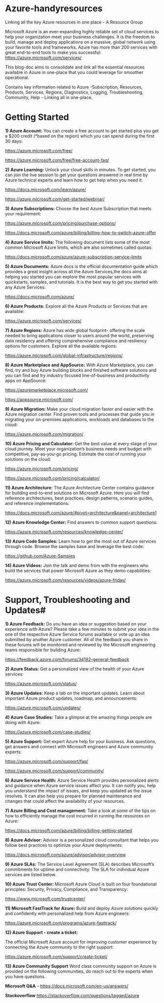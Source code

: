 # Azure-handyresources
 Linking all the key Azure resources in one place - A Resource Group

Microsoft Azure is an ever-expanding highly reliable set of cloud services to help your organization meet your business challenges. It is the freedom to build, manage and deploy applications on a massive, global network using your favorite tools and frameworks. Azure has more than 200 services with great end-to-end tools to make you successful: 
https://azure.microsoft.com/services/

This blog-doc aims to consolidate and link all the essential resources available in Azure in one-place that you could leverage for smoother operational.

Contains key information related to Azure -Subscription, Resources, Products, Services, Regions, Diagnostics, Logging, Troubleshooting, Community, Help – Linking all in one-place.

# Getting Started #

**1) Azure Account:** You can create a free account to get started plus you get a $200 credit (*based on the region) which you can spend during the first 30 days:

https://azure.microsoft.com/free/

https://azure.microsoft.com/free/free-account-faq/

**2) Azure Learning:** Unlock your cloud skills in minutes. To get started, you can join the live session to get your questions answered in real time by Azure technical experts and learn how to get help when you need it: 

https://docs.microsoft.com/learn/azure/

https://azure.microsoft.com/get-started/webinar/

**3) Azure Subscriptions:** Choose the best Azure Subscription that meets your requirement:

https://azure.microsoft.com/pricing/purchase-options/

https://docs.microsoft.com/azure/billing/billing-how-to-switch-azure-offer

**4) Azure Service limits:** The following document lists some of the most common Microsoft Azure limits, which are also sometimes called quotas:

https://docs.microsoft.com/azure/azure-subscription-service-limits

**5) Azure Documents:** Azure docs is the official documentation guide which provides a great insight across all the Azure Services,the docs aims at helping you started you can explore the most popular services with quickstarts, samples, and tutorials. It is the best way to get you started with any Azure Services:

https://docs.microsoft.com/azure/

**6) Azure Products:** Explore all the Azure Products or Services that are available:

https://azure.microsoft.com/services/

**7) Azure Regions:** Azure has wide global footprint- offering the scale needed to bring applications closer to users around the world, preserving data residency and offering comprehensive compliance and resiliency options for customers. Explore all the available regions:

https://azure.microsoft.com/global-infrastructure/regions/

**8) Azure Marketplace and AppSource:** With Azure Marketplace, you can find, try and buy Azure building blocks and finished software solutions and you can find and try industry focused line-of-business and productivity apps on AppSource:

https://azuremarketplace.microsoft.com/

https://appsource.microsoft.com/

**9) Azure Migration:** Make your cloud migration faster and easier with the Azure migration center. Find proven tools and processes that guide you in migrating your on-premises applications, workloads and databases to the cloud:

https://azure.microsoft.com/migration/

**10) Azure Pricing and Calculator:** Get the best value at every stage of your cloud journey. Meet your organization’s business needs and budget with competitive, pay-as-you-go pricing. Estimate the cost of running your solutions on the cloud: 

https://azure.microsoft.com/pricing/

https://azure.microsoft.com/pricing/calculator/

**11) Azure Architecture:** The Azure Architecture Center contains guidance for building end-to-end solutions on Microsoft Azure. Here you will find reference architectures, best practices, design patterns, scenario guides, and reference implementations:

https://docs.microsoft.com/azure/#pivot=architecture&panel=architecture1

**12) Azure Knowledge Center:** Find answers to common support questions:

https://azure.microsoft.com/resources/knowledge-center/

**13) Azure Code Samples:** Learn how to get the most out of Azure services through code. Browse the samples base and leverage the best code:

https://github.com/Azure-Samples

**14) Azure Videos:** Join the talk and demo from with the engineers who build the services that power Microsoft Azure as they demo capabilities: 

https://azure.microsoft.com/resources/videos/azure-friday/

# Support, Troubleshooting and Updates#

**1) Azure Feedback:** Do you have an idea or suggestion based on your experience with Azure? Please take a few minutes to submit your idea in the one of the respective Azure Service forums available or vote up an idea submitted by another Azure customer. All of the feedback you share in these forums will be monitored and reviewed by the Microsoft engineering teams responsible for building Azure:

https://feedback.azure.com/forums/34192–general-feedback

**2) Azure Status:** Get a personalized view of the health of your Azure services:

https://azure.microsoft.com/status/

**3) Azure Updates:** Keep a tab on the important updates. Learn about important Azure product updates, roadmap, and announcements:

https://azure.microsoft.com/updates/

**4) Azure Case Studies:** Take a glimpse at the amazing things people are doing with Azure:

https://azure.microsoft.com/case-studies/


**5) Azure Support:** Get expert Azure help for your business. Ask questions, get answers and connect with Microsoft engineers and Azure community experts:

https://azure.microsoft.com/support/faq/

https://azure.microsoft.com/support/community/

**6) Azure Service Health:** Azure Service Health provides personalized alerts and guidance when Azure service issues affect you. It can notify you, help you understand the impact of issues, and keep you updated as the issue resolves. It can also help you prepare for planned maintenance and changes that could affect the availability of your resources.

**7) Azure Billing and Cost management:** Take a look at some of the tips on how to efficiently manage the cost incurred in running the resources on Azure:

  https://docs.microsoft.com/azure/billing/billing-getting-started

**8) Azure Advisor:** Advisor is a personalized cloud consultant that helps you follow best practices to optimize your Azure deployments:

https://docs.microsoft.com/azure/advisor/advisor-overview

**9) Azure SLAs:** The Service Level Agreement (SLA) describes Microsoft’s commitments for uptime and connectivity. The SLA for individual Azure services are listed below.

**10) Azure Trust Center:** Microsoft Azure Cloud is built on four foundational principles: Security, Privacy, Compliance, and Transparency:

https://www.microsoft.com/trustcenter/

**11) Microsoft FastTrack for Azure:** Build and deploy Azure solutions quickly and confidently with personalized help from Azure engineers:

https://azure.microsoft.com/programs/azure-fasttrack/


**12) Azure Support - create a ticket:**

The official Microsoft Azure account for improving customer experience by connecting the Azure community to the right support:

https://azure.microsoft.com/support/create-ticket/

**13) Azure Community Support** Word class community support on Azure is provided on the following communities, do reach out to the experts when you have questions.

**Microsoft Q&A** – https://docs.microsoft.com/en-us/answers/

**Stackoverflow**  https://stackoverflow.com/questions/tagged/azure
